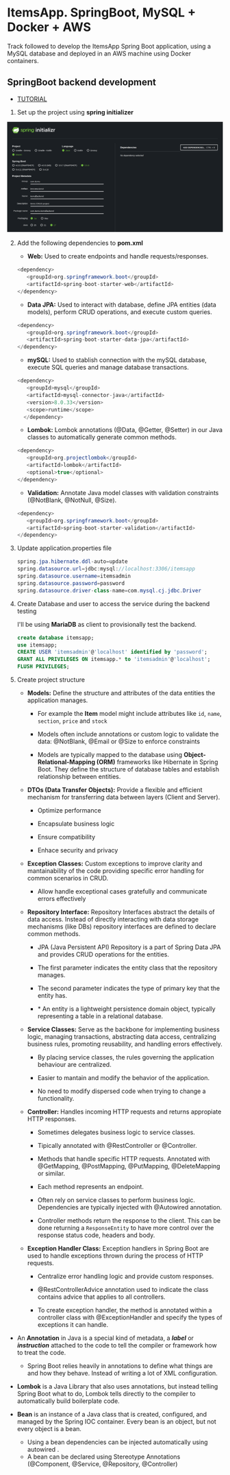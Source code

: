 # ItemsApp. SpringBoot, MySQL + Docker + AWS

Track followed to develop the ItemsApp Spring Boot application, using a MySQL database and deployed in an AWS machine using Docker containers.

## SpringBoot backend development

+ [TUTORIAL](https://medium.com/javarevisited/building-a-secure-restful-user-crud-with-spring-boot-a-step-by-step-guide-486ed3fd4e5a)

1. Set up the project using **spring initializer** 

![StartSpring](./Resources/StartSpring.png)

2. Add the following dependencies to **pom.xml**

    - **Web:** Used to create endpoints and handle requests/responses.

    ```Java
    <dependency>
       <groupId>org.springframework.boot</groupId>
       <artifactId>spring-boot-starter-web</artifactId>
    </dependency>
    ```   

    - **Data JPA:** Used to interact with database, define JPA entities (data models), perform CRUD operations, and execute custom queries.

    ```Java
    <dependency>
       <groupId>org.springframework.boot</groupId>
       <artifactId>spring-boot-starter-data-jpa</artifactId>
    </dependency>
    ```

    - **mySQL:** Used to stablish connection with the mySQL database, execute SQL queries and manage database transactions.

    ```Java
    <dependency>
       <groupId>mysql</groupId>
       <artifactId>mysql-connector-java</artifactId>
       <version>8.0.33</version>
       <scope>runtime</scope>
      </dependency>
    ```

    - **Lombok:** Lombok annotations (@Data, @Getter, @Setter) in our Java classes to automatically generate common methods.

    ```Java
    <dependency>
       <groupId>org.projectlombok</groupId>
       <artifactId>lombok</artifactId>
       <optional>true</optional>
    </dependency>
    ```

    - **Validation:** Annotate Java model classes with validation constraints (@NotBlank, @NotNull, @Size).

    ```Java
    <dependency>
       <groupId>org.springframework.boot</groupId>
       <artifactId>spring-boot-starter-validation</artifactId>
    </dependency>
    ```

3. Update application.properties file

    ```Java
    spring.jpa.hibernate.ddl-auto=update
    spring.datasource.url=jdbc:mysql://localhost:3306/itemsapp
    spring.datasource.username=itemsadmin
    spring.datasource.password=password
    spring.datasource.driver-class-name=com.mysql.cj.jdbc.Driver
    ```

4. Create Database and user to access the service during the backend testing

    I'll be using **MariaDB** as client to provisionally test the backend.

    ```sql
    create database itemsapp;
    use itemsapp;
    CREATE USER 'itemsadmin'@'localhost' identified by 'password';
    GRANT ALL PRIVILEGES ON itemsapp.* to 'itemsadmin'@'localhost';
    FLUSH PRIVILEGES; 
    ```

5. Create project structure

    - **Models:** Define the structure and attributes of the data entities the application manages.

        - For example the **Item** model might include attributes like `id`, `name`, `section`, `price` and `stock`

        - Models often include annotations or custom logic to validate the data: @NotBlank, @Email or @Size to enforce constraints

        - Models are typically mapped to the database using **Object-Relational-Mapping (ORM)** frameworks like Hibernate in Spring Boot. They define the structure of database tables and establish relationship between entities.

    - **DTOs (Data Transfer Objects):** Provide a flexible and efficient mechanism for transferring data between layers (Client and Server).

        - Optimize performance

        - Encapsulate business logic

        - Ensure compatibility

        - Enhace security and privacy

    - **Exception Classes:** Custom exceptions to improve clarity and mantainability of the code providing specific error handling for common scenarios in CRUD.
    
        - Allow handle exceptional cases gratefully and communicate errors effectively

    - **Repository Interface:** Repository Interfaces abstract the details of data access. Instead of directly interacting with data storage mechanisms (like DBs) repository interfaces are defined to declare common methods.

        - JPA (Java Persistent API) Repository is a part of Spring Data JPA and provides CRUD operations for the entities.

        - The first parameter indicates the entity class that the repository manages.

        - The second parameter indicates the type of primary key that the entity has.

        - \* An entity is a lightweight persistence domain object, typically representing a table in a relational database. 

    - **Service Classes:** Serve as the backbone for implementing business logic, managing transactions, abstracting data access, centralizing business rules, promoting reusability, and handling errors effectively.

        - By placing service classes, the rules governing the application behaviour are centralized.

        - Easier to mantain and modify the behavior of the application.

        - No need to modify dispersed code when trying to change a functionality.

    - **Controller:** Handles incoming HTTP requests and returns appropiate HTTP responses. 

        - Sometimes delegates business logic to service classes.

        - Tipically annotated with @RestController or @Controller.

        - Methods that handle specific HTTP requests. Annotated with @GetMapping, @PostMapping, @PutMapping, @DeleteMapping or similar. 

        - Each method represents an endpoint.

        - Often rely on service classes to perform business logic. Dependencies are typically injected with @Autowired annotation.

        - Controller methods return the response to the client. This can be done returning a `ResponseEntity` to have more control over the response status code, headers and body.

    - **Exception Handler Class:** Exception handlers in Spring Boot are used to handle exceptions thrown during the process of HTTP requests. 

        - Centralize error handling logic and provide custom responses.

        - @RestControllerAdvice annotation used to indicate the class contains advice that applies to all controllers.

        - To create exception handler, the method is annotated within a controller class with @ExceptionHandler and specify the types of exceptions it can handle. 
    
* An **Annotation** in Java is a special kind of metadata, a ***label*** or ***instruction*** attached to the code to tell the compiler or framework how to treat the code. 
    
    - Spring Boot relies heavily in annotations to define what things are and how they behave. Instead of writing a lot of XML configuration.

* **Lombok** is a Java Library that also uses annotations, but instead telling Spring Boot what to do, Lombok tells directly to the compiler to automatically build boilerplate code.

* **Bean** is an instance of a Java class that is created, configured, and managed by the Spring IOC container. Every bean is an object, but not every object is a bean.
    - Using a bean dependencies can be injected automatically using autowired .
    - A bean can be declared using Stereotype Annotations (@Component, @Service, @Repository, @Controller)
